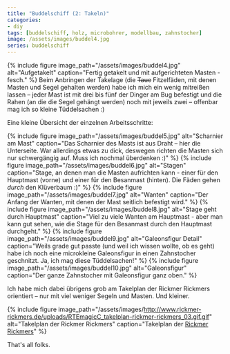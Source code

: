```yaml
---
title: "Buddelschiff (2: Takeln)"
categories:
- diy
tags: [buddelschiff, holz, microbohrer, modellbau, zahnstocher]
image: /assets/images/buddel4.jpg
series: buddelschiff
---
```

{% include figure image_path="/assets/images/buddel4.jpg" alt="Aufgetakelt" caption="Fertig getakelt und mit aufgerichteten Masten - fesch." %}
Beim Anbringen der Takelage (die ~~Taue~~ Fitzelfäden, mit denen Masten und Segel gehalten werden) habe ich mich ein wenig mitreißen lassen – jeder Mast ist mit drei bis fünf der Dinger am Bug befestigt und die Rahen (an die die Segel gehängt werden) noch mit jeweils zwei – offenbar mag ich so kleine Tüddelsachen :)


Eine kleine Übersicht der einzelnen Arbeitsschritte:


{% include figure image_path="/assets/images/buddel5.jpg" alt="Scharnier am Mast" caption="Das Scharnier des Masts ist aus Draht – hier die Unterseite. War allerdings etwas zu dick, deswegen richten die Masten sich nur schwergängig auf. Muss ich nochmal überdenken :)" %}
{% include figure image_path="/assets/images/buddel6.jpg" alt="Stagen" caption="Stage, an denen man die Masten aufrichten kann - einer für den Hauptmast (vorne) und einer für den Besanmast (hinten).  Die Fäden gehen _durch_ den Klüverbaum :)" %}
{% include figure image_path="/assets/images/buddel7.jpg" alt="Wanten" caption="Der Anfang der Wanten, mit denen der Mast seitlich befestigt wird." %}
{% include figure image_path="/assets/images/buddel8.jpg" alt="Stage geht durch Hauptmast" caption="Viel zu viele Wanten am Hauptmast - aber man kann gut sehen, wie die Stage für den Besanmast durch den Hauptmast durchgeht." %}
{% include figure image_path="/assets/images/buddel9.jpg" alt="Galeonsfigur Detail" caption="Weils grade gut passte (und weil ich wissen wollte, ob es geht) habe ich noch eine microkleine Galeonsfigur in einen Zahnstocher geschnitzt. Ja, ich mag diese Tüddelsachen!" %}
{% include figure image_path="/assets/images/buddel10.jpg" alt="Galeonsfigur" caption="Der ganze Zahnstocher mit Galeonsfigur ganz oben." %}

Ich habe mich dabei übrigens grob am Takelplan der Rickmer Rickmers orientiert – nur mit viel weniger Segeln und Masten. Und kleiner.

{% include figure image_path="/assets/images/http://www.rickmer-rickmers.de/uploads/RTEmagicC_takelplan-rickmer-rickmers_03.gif.gif" alt="Takelplan der Rickmer Rickmers" caption="Takelplan der [Rickmer Rickmers](http://www.rickmer-rickmers.de/museum/seitenriss/)" %}

That's all folks.